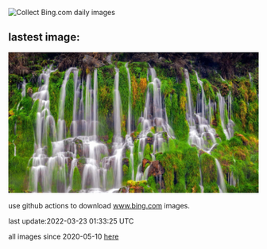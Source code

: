 ![Collect Bing.com daily images](https://github.com/counter2015/bing-daily-images/workflows/Collect%20Bing.com%20daily%20images/badge.svg)
## lastest image:
![](images/ThousandSprings.jpg)

use github actions to download www.bing.com images.

last update:2022-03-23 01:33:25 UTC

all images since 2020-05-10 [here](https://github.com/counter2015/bing-daily-images/tree/master/images) 
